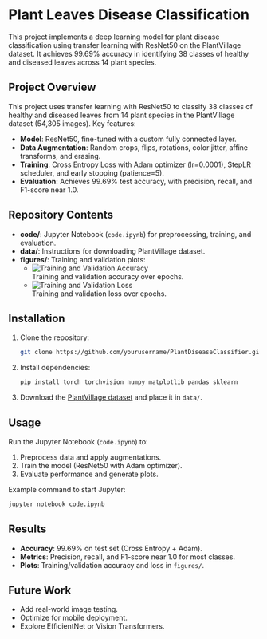 # Plant Leaves Disease Classification

This project implements a deep learning model for plant disease classification using transfer learning with ResNet50 on the PlantVillage dataset. It achieves 99.69% accuracy in identifying 38 classes of healthy and diseased leaves across 14 plant species.

## Project Overview

This project uses transfer learning with ResNet50 to classify 38 classes of healthy and diseased leaves from 14 plant species in the PlantVillage dataset (54,305 images). Key features:
- **Model**: ResNet50, fine-tuned with a custom fully connected layer.
- **Data Augmentation**: Random crops, flips, rotations, color jitter, affine transforms, and erasing.
- **Training**: Cross Entropy Loss with Adam optimizer (lr=0.0001), StepLR scheduler, and early stopping (patience=5).
- **Evaluation**: Achieves 99.69% test accuracy, with precision, recall, and F1-score near 1.0.

## Repository Contents

- **code/**: Jupyter Notebook (`code.ipynb`) for preprocessing, training, and evaluation.
- **data/**: Instructions for downloading PlantVillage dataset.
- **figures/**: Training and validation plots:
  - ![Training and Validation Accuracy](figures/accuracy_plot.png)  
    Training and validation accuracy over epochs.
  - ![Training and Validation Loss](figures/loss_plot.png)  
    Training and validation loss over epochs.

## Installation

1. Clone the repository:
   ```bash
   git clone https://github.com/yourusername/PlantDiseaseClassifier.git
   ```
2. Install dependencies:
   ```bash
   pip install torch torchvision numpy matplotlib pandas sklearn
   ```
3. Download the [PlantVillage dataset](https://www.kaggle.com/datasets/abdallahalidev/plantvillage-dataset?select=color) and place it in `data/`.

## Usage

Run the Jupyter Notebook (`code.ipynb`) to:
1. Preprocess data and apply augmentations.
2. Train the model (ResNet50 with Adam optimizer).
3. Evaluate performance and generate plots.

Example command to start Jupyter:
```bash
jupyter notebook code.ipynb
```

## Results

- **Accuracy**: 99.69% on test set (Cross Entropy + Adam).
- **Metrics**: Precision, recall, and F1-score near 1.0 for most classes.
- **Plots**: Training/validation accuracy and loss in `figures/`.

## Future Work

- Add real-world image testing.
- Optimize for mobile deployment.
- Explore EfficientNet or Vision Transformers.





